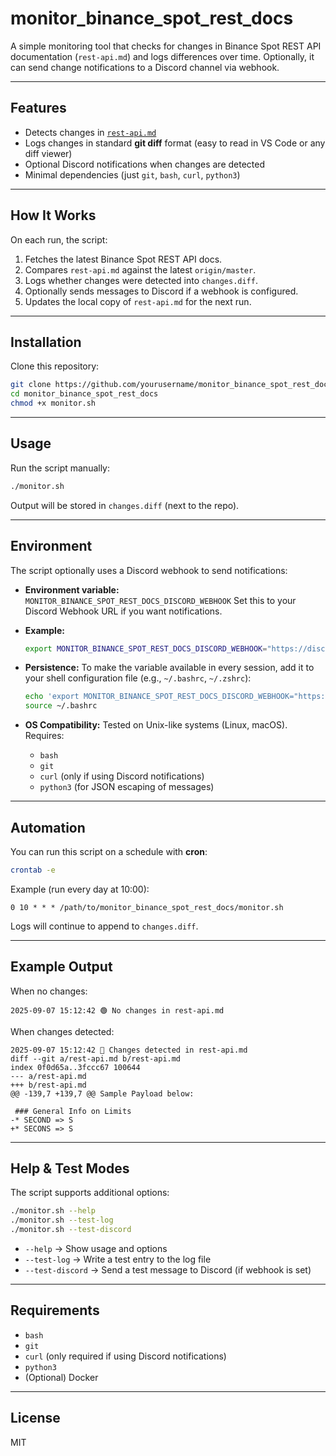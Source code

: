 # monitor\_binance\_spot\_rest\_docs

A simple monitoring tool that checks for changes in Binance Spot REST API documentation (`rest-api.md`) and logs differences over time.
Optionally, it can send change notifications to a Discord channel via webhook.

---

## Features

* Detects changes in [`rest-api.md`](https://github.com/binance/binance-spot-api-docs/blob/master/rest-api.md)
* Logs changes in standard **git diff** format (easy to read in VS Code or any diff viewer)
* Optional Discord notifications when changes are detected
* Minimal dependencies (just `git`, `bash`, `curl`, `python3`)

---

## How It Works

On each run, the script:

1. Fetches the latest Binance Spot REST API docs.
2. Compares `rest-api.md` against the latest `origin/master`.
3. Logs whether changes were detected into `changes.diff`.
4. Optionally sends messages to Discord if a webhook is configured.
5. Updates the local copy of `rest-api.md` for the next run.

---

## Installation

Clone this repository:

```bash
git clone https://github.com/yourusername/monitor_binance_spot_rest_docs.git
cd monitor_binance_spot_rest_docs
chmod +x monitor.sh
```

---

## Usage

Run the script manually:

```bash
./monitor.sh
```

Output will be stored in `changes.diff` (next to the repo).

---

## Environment

The script optionally uses a Discord webhook to send notifications:

* **Environment variable:**
  `MONITOR_BINANCE_SPOT_REST_DOCS_DISCORD_WEBHOOK`
  Set this to your Discord Webhook URL if you want notifications.

* **Example:**

  ```bash
  export MONITOR_BINANCE_SPOT_REST_DOCS_DISCORD_WEBHOOK="https://discord.com/api/webhooks/XXXX/XXXX"
  ```

* **Persistence:**
  To make the variable available in every session, add it to your shell configuration file (e.g., `~/.bashrc`, `~/.zshrc`):

  ```bash
  echo 'export MONITOR_BINANCE_SPOT_REST_DOCS_DISCORD_WEBHOOK="https://discord.com/api/webhooks/XXXX/XXXX"' >> ~/.bashrc
  source ~/.bashrc
  ```

* **OS Compatibility:**
  Tested on Unix-like systems (Linux, macOS). Requires:

  * `bash`
  * `git`
  * `curl` (only if using Discord notifications)
  * `python3` (for JSON escaping of messages)

---

## Automation

You can run this script on a schedule with **cron**:

```bash
crontab -e
```

Example (run every day at 10:00):

```
0 10 * * * /path/to/monitor_binance_spot_rest_docs/monitor.sh
```

Logs will continue to append to `changes.diff`.

---

## Example Output

When no changes:

```
2025-09-07 15:12:42 🟢 No changes in rest-api.md
```

When changes detected:

```
2025-09-07 15:12:42 🔴 Changes detected in rest-api.md
diff --git a/rest-api.md b/rest-api.md
index 0f0d65a..3fccc67 100644
--- a/rest-api.md
+++ b/rest-api.md
@@ -139,7 +139,7 @@ Sample Payload below:

 ### General Info on Limits
-* SECOND => S
+* SECONS => S
```

---

## Help & Test Modes

The script supports additional options:

```bash
./monitor.sh --help
./monitor.sh --test-log
./monitor.sh --test-discord
```

* `--help` → Show usage and options
* `--test-log` → Write a test entry to the log file
* `--test-discord` → Send a test message to Discord (if webhook is set)

---

## Requirements

* `bash`
* `git`
* `curl` (only required if using Discord notifications)
* `python3`
* (Optional) Docker

---

## License

MIT
